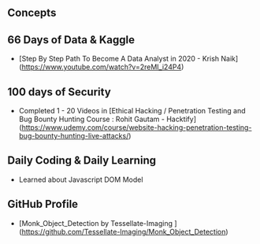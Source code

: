 ## Concepts

## 66 Days of Data & Kaggle

- [Step By Step Path To Become A Data Analyst in 2020 - Krish Naik] (https://www.youtube.com/watch?v=2reMI_i24P4)

## 100 days of Security

- Completed 1 - 20 Videos in [Ethical Hacking / Penetration Testing and Bug Bounty Hunting Course : Rohit Gautam - Hacktify] (https://www.udemy.com/course/website-hacking-penetration-testing-bug-bounty-hunting-live-attacks/)

## Daily Coding & Daily Learning

-  Learned about Javascript DOM Model

## GitHub Profile

- [Monk_Object_Detection  by  Tessellate-Imaging ] (https://github.com/Tessellate-Imaging/Monk_Object_Detection)